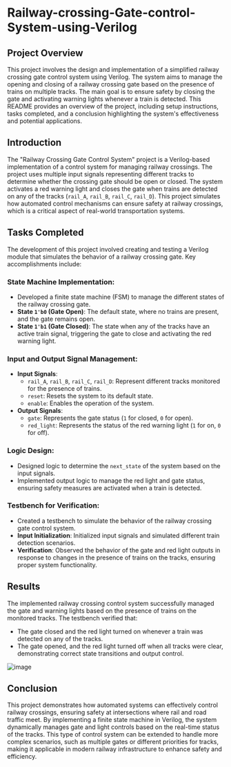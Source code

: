 # Railway-crossing-Gate-control-System-using-Verilog

## Project Overview
This project involves the design and implementation of a simplified railway crossing gate control system using Verilog. The system aims to manage the opening and closing of a railway crossing gate based on the presence of trains on multiple tracks. The main goal is to ensure safety by closing the gate and activating warning lights whenever a train is detected. This README provides an overview of the project, including setup instructions, tasks completed, and a conclusion highlighting the system's effectiveness and potential applications.

## Introduction
The "Railway Crossing Gate Control System" project is a Verilog-based implementation of a control system for managing railway crossings. The project uses multiple input signals representing different tracks to determine whether the crossing gate should be open or closed. The system activates a red warning light and closes the gate when trains are detected on any of the tracks (`rail_A`, `rail_B`, `rail_C`, `rail_D`). This project simulates how automated control mechanisms can ensure safety at railway crossings, which is a critical aspect of real-world transportation systems.

## Tasks Completed
The development of this project involved creating and testing a Verilog module that simulates the behavior of a railway crossing gate. Key accomplishments include:

### State Machine Implementation:
- Developed a finite state machine (FSM) to manage the different states of the railway crossing gate.
- **State `1'b0` (Gate Open)**: The default state, where no trains are present, and the gate remains open.
- **State `1'b1` (Gate Closed)**: The state when any of the tracks have an active train signal, triggering the gate to close and activating the red warning light.

### Input and Output Signal Management:
- **Input Signals**:
  - `rail_A`, `rail_B`, `rail_C`, `rail_D`: Represent different tracks monitored for the presence of trains.
  - `reset`: Resets the system to its default state.
  - `enable`: Enables the operation of the system.
- **Output Signals**:
  - `gate`: Represents the gate status (`1` for closed, `0` for open).
  - `red_light`: Represents the status of the red warning light (`1` for on, `0` for off).

### Logic Design:
- Designed logic to determine the `next_state` of the system based on the input signals.
- Implemented output logic to manage the red light and gate status, ensuring safety measures are activated when a train is detected.

### Testbench for Verification:
- Created a testbench to simulate the behavior of the railway crossing gate control system.
- **Input Initialization**: Initialized input signals and simulated different train detection scenarios.
- **Verification**: Observed the behavior of the gate and red light outputs in response to changes in the presence of trains on the tracks, ensuring proper system functionality.

## Results
The implemented railway crossing control system successfully managed the gate and warning lights based on the presence of trains on the monitored tracks. The testbench verified that:
- The gate closed and the red light turned on whenever a train was detected on any of the tracks.
- The gate opened, and the red light turned off when all tracks were clear, demonstrating correct state transitions and output control.

![image](https://github.com/user-attachments/assets/0d6469dc-13b3-486e-8993-991d56829578)

## Conclusion
This project demonstrates how automated systems can effectively control railway crossings, ensuring safety at intersections where rail and road traffic meet. By implementing a finite state machine in Verilog, the system dynamically manages gate and light controls based on the real-time status of the tracks. This type of control system can be extended to handle more complex scenarios, such as multiple gates or different priorities for tracks, making it applicable in modern railway infrastructure to enhance safety and efficiency.
